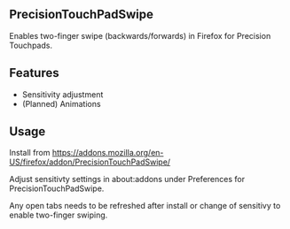 ## PrecisionTouchPadSwipe

Enables two-finger swipe (backwards/forwards) in Firefox for Precision Touchpads.

## Features

* Sensitivity adjustment
* (Planned) Animations

## Usage

Install from https://addons.mozilla.org/en-US/firefox/addon/PrecisionTouchPadSwipe/

Adjust sensitivty settings in about:addons under Preferences for PrecisionTouchPadSwipe.

Any open tabs needs to be refreshed after install or change of sensitivy to enable two-finger swiping.
